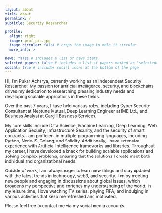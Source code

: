 ```yaml
---
layout: about
title: about
permalink: /
subtitle: Security Researcher

profile:
  align: right
  image: prof_pic.jpg
  image_circular: false # crops the image to make it circular
  more_info: >

news: false # includes a list of news items
selected_papers: false # includes a list of papers marked as "selected={true}"
social: true # includes social icons at the bottom of the page
---
```


Hi, I'm Pukar Acharya, currently working as an Independent Security Researcher. My passion for artificial intelligence, security, and blockchains drives my dedication to researching pressing industry needs and developing scalable applications in these fields.

Over the past 7 years, I have held various roles, including Cyber Security Consultant at Neptune Mutual, Deep Learning Engineer at IME Ltd., and Business Analyst at Cargill Business Services.

My core skills include Data Science, Machine Learning, Deep Learning, Web Application Security, Infrastructure Security, and the security of smart contracts. I am proficient in multiple programming languages, including Python, NodeJS, Golang, and Solidity. Additionally, I have extensive experience with Artificial Intelligence frameworks and libraries. Throughout my career, I have developed a knack for building scalable applications and solving complex problems, ensuring that the solutions I create meet both individual and organizational needs.

Outside of work, I am always eager to learn new things and stay updated with the latest trends in technology, web3, and security. I enjoy meeting new people and engaging in discussions about global issues, which broadens my perspective and enriches my understanding of the world. In my leisure time, I love watching TV series, playing FIFA, and indulging in various activities that keep me refreshed and motivated.

Please feel free to contact me via my social media accounts.
